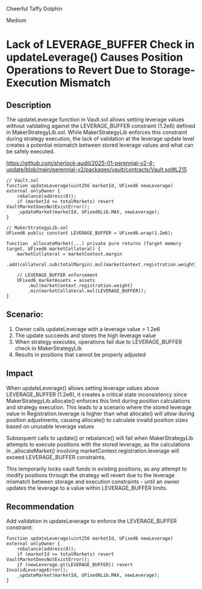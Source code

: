 Cheerful Taffy Dolphin

Medium

# Lack of LEVERAGE_BUFFER Check in updateLeverage() Causes Position Operations to Revert Due to Storage-Execution Mismatch

## Description
The updateLeverage function in Vault.sol allows setting leverage values without validating against the LEVERAGE_BUFFER constraint (1.2e6) defined in MakerStrategyLib.sol. While MakerStrategyLib enforces this constraint during strategy execution, the lack of validation at the leverage update level creates a potential mismatch between stored leverage values and what can be safely executed.

https://github.com/sherlock-audit/2025-01-perennial-v2-4-update/blob/main/perennial-v2/packages/vault/contracts/Vault.sol#L215

```solidity
// Vault.sol
function updateLeverage(uint256 marketId, UFixed6 newLeverage) external onlyOwner {
    rebalance(address(0));
    if (marketId >= totalMarkets) revert VaultMarketDoesNotExistError();
    _updateMarket(marketId, UFixed6Lib.MAX, newLeverage);
}
```

```solidity
// MakerStrategyLib.sol
UFixed6 public constant LEVERAGE_BUFFER = UFixed6.wrap(1.2e6);

function _allocateMarket(...) private pure returns (Target memory target, UFixed6 marketCollateral) {
    marketCollateral = marketContext.margin
        .add(collateral.sub(totalMargin).mul(marketContext.registration.weight));

    // LEVERAGE_BUFFER enforcement
    UFixed6 marketAssets = assets
        .mul(marketContext.registration.weight)
        .min(marketCollateral.mul(LEVERAGE_BUFFER));
}
```

## Scenario:
1. Owner calls updateLeverage with a leverage value > 1.2e6
2. The update succeeds and stores the high leverage value
3. When strategy executes, operations fail due to LEVERAGE_BUFFER check in MakerStrategyLib
4. Results in positions that cannot be properly adjusted


## Impact
When updateLeverage() allows setting leverage values above LEVERAGE_BUFFER (1.2e6), it creates a critical state inconsistency since MakerStrategyLib.allocate() enforces this limit during position calculations and strategy execution. This leads to a scenario where the stored leverage value in Registration.leverage is higher than what allocate() will allow during position adjustments, causing allocate() to calculate invalid position sizes based on unusable leverage values

Subsequent calls to update() or rebalance() will fail when MakerStrategyLib attempts to execute positions with the stored leverage, as the calculations in _allocateMarket() involving marketContext.registration.leverage will exceed LEVERAGE_BUFFER constraints.

This temporarily locks vault funds in existing positions, as any attempt to modify positions through the strategy will revert due to the leverage mismatch between storage and execution constraints - until an owner updates the leverage to a value within LEVERAGE_BUFFER limits.



## Recommendation
Add validation in updateLeverage to enforce the LEVERAGE_BUFFER constraint:
```solidity
function updateLeverage(uint256 marketId, UFixed6 newLeverage) external onlyOwner {
    rebalance(address(0));
    if (marketId >= totalMarkets) revert VaultMarketDoesNotExistError();
    if (newLeverage.gt(LEVERAGE_BUFFER)) revert InvalidLeverageError();
    _updateMarket(marketId, UFixed6Lib.MAX, newLeverage);
}
```
